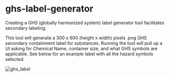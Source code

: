 # ghs-label-generator
Creating a GHS (globally harmonized system) label generator tool facilitates secondary labeling.

This tool will generate a 300 x 600 (height x width) pixels .png GHS secondary containment label for substances. Running the tool will pull up a UI asking for Chemical Name, container size, and what GHS symbols are applicable. See below for an example label with all the hazard symbols selected.

![ghs_label](https://github.com/user-attachments/assets/dd55b3a7-5f87-4c69-a4c5-50bf99e24998)
